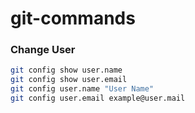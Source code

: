 # git-commands

### Change User
```bash
git config show user.name
git config show user.email
git config user.name "User Name"
git config user.email example@user.mail
```
